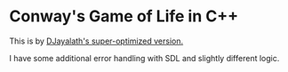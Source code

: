 # Conway's Game of Life in C++

This is by [DJayalath's super-optimized version.](https://github.com/DJayalath/GameOfLife/tree/master)

I have some additional error handling with SDL and slightly different logic.
